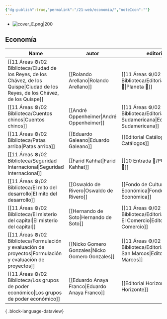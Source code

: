```yaml
---
{"dg-publish":true,"permalink":"/21-web/economia/","noteIcon":""}
---
```


- ![cover_E.png|200](/img/user/11%20%C3%81reas%20%E2%9A%99/02%20Biblioteca/%F0%9F%92%BE%20Adjuntos/cover_E.png)
## Economía
| Name                                                                                                                                 | autor                                            | editorial                                                                                  | puntuación |
| ------------------------------------------------------------------------------------------------------------------------------------ | ------------------------------------------------ | ------------------------------------------------------------------------------------------ | ---------- |
| [[11 Áreas ⚙/02 Biblioteca/Ciudad de los Reyes, de los Chávez, de los Quispe\|Ciudad de los Reyes, de los Chávez, de los Quispe]] | [[Rolando Arellano\|Rolando Arellano]]           | [[11 Áreas ⚙/02 Biblioteca/Editoriales/Planeta 📔\|Planeta 📔]]                         | ⭐⭐⭐        |
| [[11 Áreas ⚙/02 Biblioteca/Cuentos chinos\|Cuentos chinos]]                                                                       | [[André Oppenheimer\|André Oppenheimer]]         | [[11 Áreas ⚙/02 Biblioteca/Editoriales/Editorial Sudamericana\|Editorial Sudamericana]] | ⭐⭐⭐        |
| [[11 Áreas ⚙/02 Biblioteca/Patas arriba\|Patas arriba]]                                                                           | [[Eduardo Galeano\|Eduardo Galeano]]             | [[Editorial Catálogos\|Editorial Catálogos]]                                               | ⭐⭐⭐        |
| [[11 Áreas ⚙/02 Biblioteca/Seguridad Internacional\|Seguridad Internacional]]                                                     | [[Farid Kahhat\|Farid Kahhat]]                   | [[10 Entrada 🛒/PUCP 📔\|PUCP 📔]]                                                      | ⭐⭐⭐        |
| [[11 Áreas ⚙/02 Biblioteca/El mito del desarrollo\|El mito del desarrollo]]                                                       | [[Oswaldo de Rivero\|Oswaldo de Rivero]]         | [[Fondo de Cultura Económica\|Fondo de Cultura Económica]]                                 | ⭐⭐⭐        |
| [[11 Áreas ⚙/02 Biblioteca/El misterio del capital\|El misterio del capital]]                                                     | [[Hernando de Soto\|Hernando de Soto]]           | [[11 Áreas ⚙/02 Biblioteca/Editoriales/Editorial El Comercio\|Editorial El Comercio]]   | ⭐⭐⭐        |
| [[11 Áreas ⚙/02 Biblioteca/Formulación y evaluación de proyectos\|Formulación y evaluación de proyectos]]                         | [[Nicko Gomero Gonzales\|Nicko Gomero Gonzales]] | [[11 Áreas ⚙/02 Biblioteca/Editoriales/Editorial San Marcos\|Editorial San Marcos]]     | ⭐⭐⭐        |
| [[11 Áreas ⚙/02 Biblioteca/Los grupos de poder económico\|Los grupos de poder económico]]                                         | [[Eduardo Anaya Franco\|Eduardo Anaya Franco]]   | [[Editorial Horizonte\|Editorial Horizonte]]                                               | ⭐⭐⭐        |

{ .block-language-dataview}